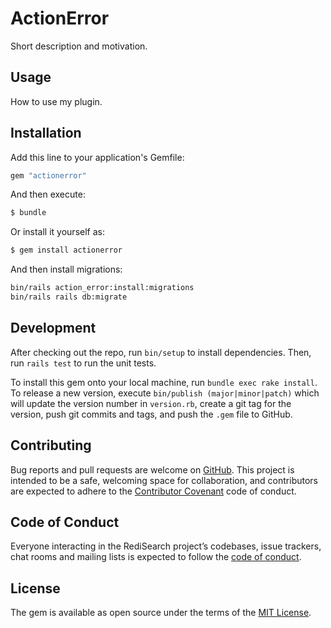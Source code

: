 # ActionError
Short description and motivation.

## Usage
How to use my plugin.

## Installation
Add this line to your application's Gemfile:

```ruby
gem "actionerror"
```

And then execute:
```bash
$ bundle
```

Or install it yourself as:
```bash
$ gem install actionerror
```

And then install migrations:
```bash
bin/rails action_error:install:migrations
bin/rails rails db:migrate
```

## Development

After checking out the repo, run `bin/setup` to install dependencies. Then, run
`rails test` to run the unit tests.

To install this gem onto your local machine, run `bundle exec rake install`. To
release a new version, execute `bin/publish (major|minor|patch)` which will
update the version number in `version.rb`, create a git tag for the version,
push git commits and tags, and push the `.gem` file to GitHub.

## Contributing

Bug reports and pull requests are welcome on
[GitHub](https://github.com/npezza93/actionerror). This project is intended to
be a safe, welcoming space for collaboration, and contributors are expected to
adhere to the [Contributor Covenant](http://contributor-covenant.org) code of
conduct.

## Code of Conduct

Everyone interacting in the RediSearch project’s codebases, issue trackers, chat
rooms and mailing lists is expected to follow the [code of
conduct](https://github.com/npezza93/actionerror/blob/master/CODE_OF_CONDUCT.md).

## License

The gem is available as open source under the terms of the
[MIT License](https://opensource.org/licenses/MIT).

